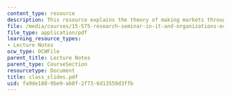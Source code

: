```yaml
---
content_type: resource
description: This resource explains the theory of making markets through internet.
file: /media/courses/15-575-research-seminar-in-it-and-organizations-economic-perspectives-spring-2004/fa9de1809be9ab8f2f736d13559d3ffb_class_slides.pdf
file_type: application/pdf
learning_resource_types:
- Lecture Notes
ocw_type: OCWFile
parent_title: Lecture Notes
parent_type: CourseSection
resourcetype: Document
title: class_slides.pdf
uid: fa9de180-9be9-ab8f-2f73-6d13559d3ffb
---
```

